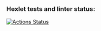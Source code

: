 ### Hexlet tests and linter status:
[![Actions Status](https://github.com/Yakov256/java-project-72/actions/workflows/hexlet-check.yml/badge.svg)](https://github.com/Yakov256/java-project-72/actions)